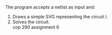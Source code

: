 The program accepts a netlist as input and:

1. Draws a simple SVG representing the circuit.\
2. Solves the circuit.\
cop 290 assignment 6
